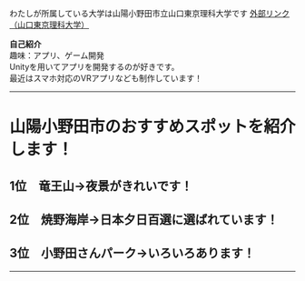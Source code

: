わたしが所属している大学は山陽小野田市立山口東京理科大学です
[外部リンク（山口東京理科大学）](http://www.socu.ac.jp/ "山口東京理科大学のHPへジャンプ")

**自己紹介**  
趣味：アプリ、ゲーム開発  
Unityを用いてアプリを開発するのが好きです。  
最近はスマホ対応のVRアプリなども制作しています！  

---
# 山陽小野田市のおすすめスポットを紹介します！
## 1位　竜王山→夜景がきれいです！
## 2位　焼野海岸→日本夕日百選に選ばれています！
## 3位　小野田さんパーク→いろいろあります！
---

